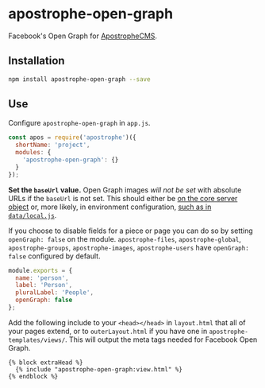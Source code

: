 # apostrophe-open-graph

Facebook's Open Graph for [ApostropheCMS](http://apostrophecms.org/).

## Installation

```bash
npm install apostrophe-open-graph --save
```

## Use

Configure `apostrophe-open-graph` in `app.js`.

```js
const apos = require('apostrophe')({
  shortName: 'project',
  modules: {
    'apostrophe-open-graph': {}
  }
});
```

**Set the `baseUrl` value.** Open Graph images *will not be set* with absolute URLs if the `baseUrl` is not set. This should either be [on the core server object](https://docs.apostrophecms.org/reference/core-server.html#options) or, more likely, in environment configuration, [such as in `data/local.js`](https://docs.apostrophecms.org/core-concepts/global-settings/settings.html#hardcoded-settings).

If you choose to disable fields for a piece or page you can do so by setting `openGraph: false` on the module. `apostrophe-files`, `apostrophe-global`, `apostrophe-groups`, `apostrophe-images`, `apostrophe-users` have `openGraph: false` configured by default.

```js
module.exports = {
  name: 'person',
  label: 'Person',
  pluralLabel: 'People',
  openGraph: false
};
```

Add the following include to your `<head></head>` in `layout.html` that all of your pages extend, or to `outerLayout.html` if you have one in `apostrophe-templates/views/`. This will output the meta tags needed for Facebook Open Graph.

```nunjucks
{% block extraHead %}
  {% include "apostrophe-open-graph:view.html" %}
{% endblock %}
```
